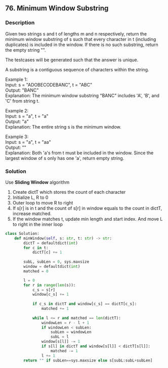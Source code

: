 ## 76. Minimum Window Substring

### Description
Given two strings s and t of lengths m and n respectively, return the minimum window substring of s such that every character in t (including duplicates) is included in the window. If there is no such substring, return the empty string "".

The testcases will be generated such that the answer is unique.

A substring is a contiguous sequence of characters within the string.

Example 1:  
Input: s = "ADOBECODEBANC", t = "ABC"  
Output: "BANC"  
Explanation: The minimum window substring "BANC" includes 'A', 'B', and 'C' from string t.  

Example 2:  
Input: s = "a", t = "a"  
Output: "a"  
Explanation: The entire string s is the minimum window.  

Example 3:  
Input: s = "a", t = "aa"  
Output: ""  
Explanation: Both 'a's from t must be included in the window.
Since the largest window of s only has one 'a', return empty string.  

### Solution
Use **Sliding Window** algorithm
1. Create dictT which stores the count of each character
2. Initialize L, R to 0
3. Outer loop to move R to right
4. If s[r] is in t and the count of s[r] in window equals to the count in dictT, increase matched.
5. If the window matches t, update min length and start index. And move L to right in the inner loop

```python
class Solution:
    def minWindow(self, s: str, t: str) -> str:
        dictT = defaultdict(int)
        for c in t:
            dictT[c] += 1
        
        subL, subLen = 0, sys.maxsize
        window = defaultdict(int)
        matched = 0

        l = 0
        for r in range(len(s)):
            c_s = s[r]
            window[c_s] += 1
            
            if c_s in dictT and window[c_s] == dictT[c_s]:
                matched += 1
            
            while l <= r and matched == len(dictT):
                windowLen = r - l + 1
                if windowLen < subLen:
                    subLen = windowLen
                    subL = l
                window[s[l]] -= 1
                if s[l] in dictT and window[s[l]] < dictT[s[l]]:
                    matched -= 1
                l += 1
        return "" if subLen==sys.maxsize else s[subL:subL+subLen]
```